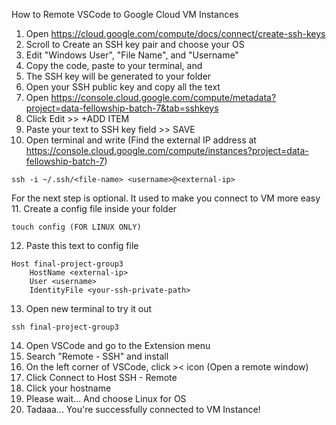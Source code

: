 How to Remote VSCode to Google Cloud VM Instances

1. Open https://cloud.google.com/compute/docs/connect/create-ssh-keys
2. Scroll to Create an SSH key pair and choose your OS
3. Edit "Windows User", "File Name", and "Username"
4. Copy the code, paste to your terminal, and 
5. The SSH key will be generated to your folder
6. Open your SSH public key and copy all the text
7. Open https://console.cloud.google.com/compute/metadata?project=data-fellowship-batch-7&tab=sshkeys
8. Click Edit >> +ADD ITEM
9. Paste your text to SSH key field >> SAVE
10. Open terminal and write (Find the external IP address at https://console.cloud.google.com/compute/instances?project=data-fellowship-batch-7)
```
ssh -i ~/.ssh/<file-name> <username>@<external-ip>
```
For the next step is optional. It used to make you connect to VM more easy
11. Create a config file inside your folder
```
touch config (FOR LINUX ONLY)
```
12. Paste this text to config file
```
Host final-project-group3
	HostName <external-ip>
	User <username>
	IdentityFile <your-ssh-private-path>
```
13. Open new terminal to try it out
```
ssh final-project-group3
```
14. Open VSCode and go to the Extension menu
15. Search "Remote - SSH" and install
16. On the left corner of VSCode, click >< icon (Open a remote window)
17. Click Connect to Host SSH - Remote
18. Click your hostname
19. Please wait... And choose Linux for OS
20. Tadaaa... You're successfully connected to VM Instance!
